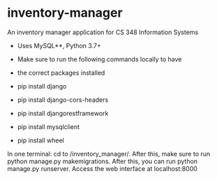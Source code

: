 # inventory-manager
An inventory manager application for CS 348 Information Systems 

- Uses MySQL**, Python 3.7+

- Make sure to run the following commands locally to have
- the correct packages installed

- pip install django
- pip install django-cors-headers
- pip install djangorestframework
- pip install mysqlclient
- pip install wheel


In one terminal: cd to /inventory_manager/. After this, make sure to
run python manage.py makemigrations. After this, you can run 
python manage.py runserver. Access the web interface at localhost:8000
